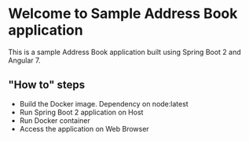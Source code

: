 # Welcome to Sample Address Book application
This is a sample Address Book application built using Spring Boot 2 and Angular 7.


## "How to" steps 

 - Build the Docker image. Dependency on node:latest
 - Run Spring Boot 2 application on Host
 - Run Docker container
 - Access the application on Web Browser


